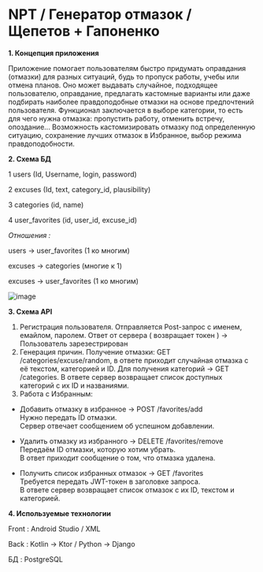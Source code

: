 # NPT / Генератор отмазок / Щепетов + Гапоненко

**1. Концепция приложения**

Приложение помогает пользователям быстро придумать оправдания (отмазки) для разных ситуаций, будь то пропуск работы, учебы или отмена планов. Оно может выдавать случайное, подходящее пользователю, оправдание, предлагать кастомные варианты или даже подбирать наиболее правдоподобные отмазки на основе предпочтений пользователя. Функционал заключается в выборе категории, то есть для чего нужна отмазка: пропустить работу, отменить встречу, опоздание... Возможность кастомизировать отмазку под определенную ситуацию, сохранение лучших отмазок в Избранное, выбор режима правдоподобности.

**2. Схема БД**
   
  1 users (Id, Username, login, password)
   
  2 excuses (Id, text, category_id, plausibility)
   
  3 categories (id, name)
   
  4 user_favorites (id, user_id, excuse_id)

  *Отношения :*

  users → user_favorites (1 ко многим)

excuses → categories (многие к 1)

excuses → user_favorites (1 ко многим)

![image](https://github.com/user-attachments/assets/4d2db4ea-bb36-483f-9517-c7de596761d2)




**3. Схема API** 
  1. Регистрация пользователя. Отправляется Post-запрос с именем, емайлом, паролем. Ответ от сервера ( возвращает токен ) -> Пользователь зарезестрирован
  2. Генерация причин. Получение отмазки: GET /categories/excuse/random, в ответе приходит случайная отмазка с её текстом, категорией и ID. Для получения категорий -> GET /categories. В ответе сервер возвращает список доступных категорий с их ID и названиями.
  3. Работа с Избранным:
   - Добавить отмазку в избранное  -> POST /favorites/add  
  Нужно передать ID отмазки.  
  Сервер отвечает сообщением об успешном добавлении.  

- Удалить отмазку из избранного -> DELETE /favorites/remove  
  Передаём ID отмазки, которую хотим убрать.  
  В ответ приходит сообщение о том, что отмазка удалена.  

- Получить список избранных отмазок -> GET /favorites  
  Требуется передать JWT-токен в заголовке запроса.  
  В ответе сервер возвращает список отмазок с их ID, текстом и категорией.  

**4. Используемые технологии**

   Front : Android Studio / XML 

   Back : Kotlin -> Ktor / Python -> Django

   БД : PostgreSQL
